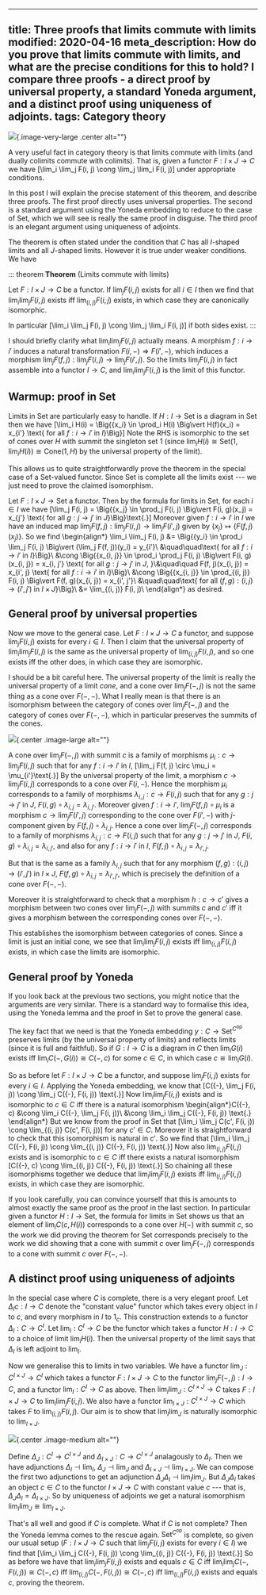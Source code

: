 ----
title: Three proofs that limits commute with limits
modified: 2020-04-16
meta_description: How do you prove that limits commute with limits, and what are the precise conditions for this to hold? I compare three proofs - a direct proof by universal property, a standard Yoneda argument, and a distinct proof using uniqueness of adjoints.
tags: Category theory
----

![](/images/lim_comm_lim.png){.image-very-large .center alt=""}

A very useful fact in category theory is that limits commute with limits (and dually colimits commute with colimits). That is, given a functor $F : I \times J \to C$ we have
\[\lim_i \lim_j F(i, j) \cong \lim_j \lim_i F(i, j)\]
under appropriate conditions.

In this post I will explain the precise statement of this theorem, and describe three proofs. The first proof directly uses universal properties. The second is a standard argument using the Yoneda embedding to reduce to the case of $\text{Set}$, which we will see is really the same proof in disguise. The third proof is an elegant argument using uniqueness of adjoints.

<!--more-->

The theorem is often stated under the condition that $C$ has all $I$-shaped limits and all $J$-shaped limits. However it is true under weaker conditions. We have

::: theorem
**Theorem** (Limits commute with limits)

Let $F : I \times J \to C$ be a functor. If $\lim_j F(i, j)$ exists for all $i \in I$ then we find that
$\lim_i \lim_j F(i, j)$ exists iff $\lim_{(i, j)} F(i, j)$ exists, in which case they are canonically isomorphic.

In particular
\[\lim_i \lim_j F(i, j) \cong \lim_j \lim_i F(i, j)\]
if both sides exist.
:::

I should briefly clarify what $\lim_i \lim_j F(i, j)$ actually means. A morphism $f : i \to i'$ induces a natural transformation $F(i, {-}) \Rightarrow F(i', {-})$, which induces a morphism $\lim_j F(f, j) : \lim_j F(i, j) \to \lim_j F(i', j)$. So the limits $\lim_j F(i, j)$ in fact assemble into a functor $I \to C$, and $\lim_i \lim_j F(i, j)$ is the limit of this functor.

## Warmup: proof in $\text{Set}$

Limits in $\text{Set}$ are particularly easy to handle. If $H : I \to \text{Set}$ is a diagram in $\text{Set}$ then we have
\[\lim_i H(i) = \Big\{\{x_i\} \in \prod_i H(i) \Big\vert H(f)(x_i) = x_{i'} \text{ for all $f : i \to i'$ in $I$}\Big\}\]
Note the RHS is isomorphic to the set of cones over $H$ with summit the singleton set $1$ (since $\lim_i H(i) \cong \text{Set}(1, \lim_i H(i)) \cong \text{Cone}(1, H)$ by the universal property of the limit).

This allows us to quite straightforwardly prove the theorem in the special case of a $\text{Set}$-valued functor. Since $\text{Set}$ is complete all the limits exist --- we just need to prove the claimed isomorphism.

Let $F : I \times J \to \text{Set}$ a functor. Then by the formula for limits in $\text{Set}$, for each $i \in I$ we have
\[\lim_j F(i, j) = \Big\{\{x_j\} \in \prod_j F(i, j) \Big\vert F(i, g)(x_j) = x_{j'} \text{ for all $g : j \to j'$ in $J$}\Big\}\text{.}\]
Moreover given $f : i \to i'$ in $I$ we have an induced map $\lim_j F(f, j) : \lim_j F(i, j) \to \lim_j F(i', j)$ given by $\{x_j\} \mapsto \{F(f, j)(x_j)\}$. So we find
\begin{align*}
\lim_i \lim_j F(i, j) &= \Big\{\{y_i\} \in \prod_i \lim_j F(i, j) \Big\vert (\lim_j F(f, j))(y_i) = y_{i'}\\
&\quad\quad\text{ for all $f : i \to i'$ in $I$}\Big\}\\
&\cong \Big\{\{x_{i, j}\} \in \prod_i \prod_j F(i, j) \Big\vert F(i, g)(x_{i, j}) = x_{i, j'} \text{ for all $g : j \to j'$ in $J$, }\\&\quad\quad F(f, j)(x_{i, j}) = x_{i', j} \text{ for all $f : i \to i'$ in $I$}\Big\}\\
&\cong \Big\{\{x_{i, j}\}  \in \prod_{(i, j)} F(i, j) \Big\vert F(f, g)(x_{i, j}) = x_{i', j'}\\
    &\quad\quad\text{ for all $(f, g) : (i, j) \to (i', j')$ in $I \times J$}\Big\}\\
&= \lim_{(i, j)} F(i, j)\\
\end{align*}
as desired.

## General proof by universal properties

Now we move to the general case.
Let $F : I \times J \to C$ a functor, and suppose $\lim_j F(i, j)$ exists for every $i \in I$. Then I claim that the universal property of $\lim_i \lim_j F(i, j)$ is the same as the universal property of $\lim_{(i, j)} F(i, j)$, and so one exists iff the other does, in which case they are isomorphic.

I should be a bit careful here. The universal property of the limit is really the universal property of a limit *cone*, and a cone over $\lim_j F({-}, j)$ is not the same thing as a cone over $F({-}, {-})$. What I really mean is that there is an isomorphism between the category of cones over $\lim_j F({-}, j)$ and the category of cones over $F({-}, {-})$, which in particular preserves the summits of the cones.

![](/images/lim_comm_cone.png){.center .image-large alt=""}

A cone over $\lim_j F({-}, j)$ with summit $c$ is a family of morphisms $\mu_i : c \to \lim_j F(i, j)$ such that for any $f : i \to i'$ in $I$,
\[\lim_j F(f, j) \circ \mu_i = \mu_{i'}\text{.}\]
By the universal property of the limit, a morphism $c \to \lim_j F(i, j)$ corresponds to a cone over $F(i, {-})$. Hence the morphism $\mu_i$ corresponds to a family of morphisms $\lambda_{i, j} : c \to F(i, j)$ such that for any $g : j \to j'$ in $J$, $F(i, g) \circ \lambda_{i, j} = \lambda_{i, j'}$. Moreover given $f : i \to i'$, $\lim_j F(f, j) \circ \mu_i$ is a morphism $c \to \lim_j F(i', j)$ corresponding to the cone over $F(i', {-})$ with $j$-component given by $F(f, j) \circ \lambda_{i, j}$. Hence a cone over $\lim_j F({-}, j)$ corresponds to a family of morphisms $\lambda_{i, j} : c \to F(i, j)$ such that for any $g : j \to j'$ in $J$, $F(i, g) \circ \lambda_{i, j} = \lambda_{i, j'}$, and also for any $f : i \to i'$ in $I$, $F(f, j) \circ \lambda_{i, j} = \lambda_{i', j}$.

But that is the same as a family $\lambda_{i, j}$ such that for any morphism $(f, g) : (i, j) \to (i', j')$ in $I \times J$, $F(f, g) \circ \lambda_{i, j} = \lambda_{i', j'}$, which is precisely the definition of a cone over $F({-}, {-})$.

Moreover it is straightforward to check that a morphism $h : c \to c'$ gives a morphism between two cones over $\lim_j F({-}, j)$ with summits $c$ and $c'$ iff it gives a morphism between the corresponding cones over $F({-}, {-})$.

This establishes the isomorphism between categories of cones. Since a limit is just an initial cone, we see that $\lim_i \lim_j F(i, j)$ exists iff $\lim_{(i, j)} F(i, j)$ exists, in which case the limits are isomorphic.

## General proof by Yoneda

If you look back at the previous two sections, you might notice that the arguments are very similar. There is a standard way to formalise this idea, using the Yoneda lemma and the proof in $\text{Set}$ to prove the general case.

The key fact that we need is that the Yoneda embedding $y : C \to \text{Set}^{C^\text{op}}$ preserves limits (by the universal property of limits) and reflects limits (since it is full and faithful). So if $G : I \to C$ is a diagram in $C$ then $\lim_i G(i)$ exists iff $\lim_i C({-}, G(i)) \cong C({-}, c)$ for some $c \in C$, in which case $c \cong \lim_i G(i)$.

So as before let $F : I \times J \to C$ be a functor, and suppose $\lim_j F(i, j)$ exists for every $i \in I$. Applying the Yoneda embedding, we know that
\[C({-}, \lim_j F(i, j)) \cong \lim_j C({-}, F(i, j)) \text{.}\]
Now $\lim_i \lim_j F(i, j)$ exists and is isomorphic to $c \in C$ iff there is a natural isomorphism
\begin{align*}C({-}, c) &\cong \lim_i C({-}, \lim_j F(i, j))\\
    &\cong  \lim_i \lim_j C({-}, F(i, j)) \text{.}
\end{align*}
But we know from the proof in $\text{Set}$ that
\[\lim_i \lim_j C(c', F(i, j)) \cong \lim_{(i, j)} C(c', F(i, j))\]
for any $c' \in C$. Moreover it is straightforward to check that this isomorphism is natural in $c'$. So we find that
\[\lim_i \lim_j C({-}, F(i, j)) \cong \lim_{(i, j)} C({-}, F(i, j)) \text{.}\]
Now also $\lim_{(i, j)} F(i, j)$ exists and is isomorphic to $c \in C$ iff there exists a natural isomorphism
\[C({-}, c) \cong \lim_{(i, j)} C({-}, F(i, j)) \text{.}\]
So chaining all these isomorphisms together we deduce that $\lim_i \lim_j F(i, j)$ exists iff $\lim_{(i, j)} F(i, j)$ exists, in which case they are isomorphic.

If you look carefully, you can convince yourself that this is amounts to almost exactly the same proof as the proof in the last section. In particular given a functor $H : I \to \text{Set}$, the formula for limits in $\text{Set}$ shows us that an element of $\lim_i C(c, H(i))$ corresponds to a cone over $H({-})$ with summit $c$, so the work we did proving the theorem for $\text{Set}$ corresponds precisely to the work we did showing that a cone with summit $c$ over $\lim_j F({-}, j)$ corresponds to a cone with summit $c$ over $F({-}, {-})$.

## A distinct proof using uniqueness of adjoints

In the special case where $C$ is complete, there is a very elegant proof. Let $\Delta_I c : I \to C$ denote the "constant value" functor which takes every object in $I$ to $c$, and every morphism in $I$ to $1_c$. This construction extends to a functor $\Delta_I : C \to C^I$. Let $\lim_I : C^I \to C$ be the functor which takes a functor $H : I \to C$ to a choice of limit $\lim_i H(i)$. Then the universal property of the limit says that $\Delta_I$ is left adjoint to $\lim_I$.

Now we generalise this to limits in two variables. We have a functor $\lim_J : C^{I \times J} \to C^I$ which takes a functor $F : I \times J \to C$ to the functor $\lim_j F({-}, j) : I \to C$, and a functor $\lim_I : C^I \to C$ as above. Then $\lim_I \lim_J : C^{I \times J} \to C$ takes $F : I \times J \to C$ to $\lim_i \lim_j F(i, j)$. We also have a functor $\lim_{I \times J} : C^{I \times J} \to C$ which takes $F$ to $\lim_{(i, j)} F(i, j)$. Our aim is to show that $\lim_I \lim_J$ is naturally isomorphic to $\lim_{I \times J}$.

![](/images/lim_comm_uniq_adjoint.png){.center .image-medium alt=""}

Define $\Delta_J : C^I \to C^{I \times J}$ and $\Delta_{I \times J} : C \to C^{I \times J}$ analagously to $\Delta_I$. Then we have adjunctions $\Delta_I \dashv \lim_I$, $\Delta_J \dashv \lim_J$ and $\Delta_{I \times J} \dashv \lim_{I \times J}$. We can compose the first two adjunctions to get an adjunction $\Delta_J \Delta_I \dashv \lim_I \lim_J$. But $\Delta_J \Delta_I$ takes an object $c \in C$ to the functor $I \times J \to C$ with constant value $c$ --- that is, $\Delta_J \Delta_I = \Delta_{I \times J}$. So by uniqueness of adjoints we get a natural isomorphism $\lim_I \lim_J \cong \lim_{I \times J}$.

That's all well and good if $C$ is complete. What if $C$ is not complete? Then the Yoneda lemma comes to the rescue again. $\text{Set}^{C^\text{op}}$ is complete, so given our usual setup ($F : I \times J \to C$ such that $\lim_j F(i, j)$ exists for every $i \in I$) we find that
\[\lim_i \lim_j C({-}, F(i, j)) \cong \lim_{(i, j)} C({-}, F(i, j)) \text{.}\]
So as before we have that $\lim_i \lim_j F(i, j)$ exists and equals $c \in C$ iff $\lim_i \lim_j C({-}, F(i, j)) \cong C({-}, c)$ iff $\lim_{(i, j)} C({-}, F(i, j)) \cong C({-}, c)$ iff $\lim_{(i, j)} F(i, j)$ exists and equals $c$, proving the theorem.
